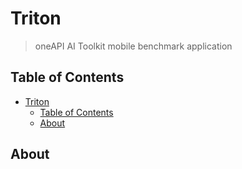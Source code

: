 # Triton

> oneAPI AI Toolkit mobile benchmark application

## Table of Contents

- [Triton](#triton)
  - [Table of Contents](#table-of-contents)
  - [About](#about)

## About
